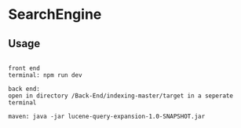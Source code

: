 # SearchEngine

## Usage

```

front end
terminal: npm run dev

back end:
open in directory /Back-End/indexing-master/target in a seperate terminal

maven: java -jar lucene-query-expansion-1.0-SNAPSHOT.jar

```
